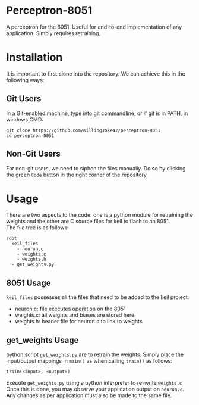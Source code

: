 # Perceptron-8051
A perceptron for the 8051. Useful for end-to-end implementation of any application. Simply requires retraining.

# Installation

It is important to first clone into the repository. We can achieve this in the following ways:

## Git Users

In a Git-enabled machine, type into git commandline, or if git is in PATH, in windows CMD:

```
git clone https://github.com/KillingJoke42/perceptron-8051
cd perceptron-8051
```

## Non-Git Users

For non-git users, we need to siphon the files manually. Do so by clicking the green `Code` button in the right corner of the repository.

# Usage

There are two aspects to the code: one is a python module for retraining the weights and the other are C source files for keil to flash to an 8051. <br>
The file tree is as follows:

```
root
  keil_files
    - neuron.c
    - weights.c
    - weights.h
  - get_weights.py
```

## 8051 Usage
`keil_files` possesses all the files that need to be added to the keil project. 
<ul>
  <li> neuron.c: file executes operation on the 8051 </li>
  <li> weights.c: all weights and biases are stored here </li>
  <li> weights.h: header file for neuron.c to link to weights </li>
</ul>

## get_weights Usage
python script `get_weights.py` are to retrain the weights.
Simply place the input/output mappings in `main()` as when calling `train()` as follows:
```
train(<input>, <output>)
```
Execute `get_weights.py` using a python interpreter to re-write `weights.c`
Once this is done, you may observe your application output on `neuron.c`. Any changes as per application must also be made to the same file.
